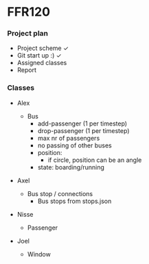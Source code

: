# FFR120

### Project plan
- Project scheme &check;
- Git start up :) &check;
- Assigned classes
- Report 

### Classes
- Alex
    - Bus
      - add-passenger (1 per timestep)
      - drop-passenger (1 per timestep)
      - max nr of passengers
      - no passing of other buses
      - position:
        - if circle, position can be an angle
      - state: boarding/running

- Axel
    - Bus stop / connections
        - Bus stops from stops.json
- Nisse
    - Passenger
- Joel
    - Window